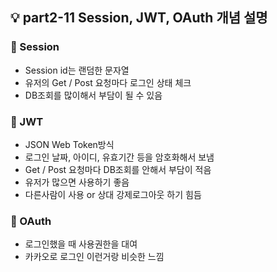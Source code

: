 ## 💡 part2-11 Session, JWT, OAuth 개념 설명

### 🔹 Session

- Session id는 랜덤한 문자열
- 유저의 Get / Post 요청마다 로그인 상태 체크
- DB조회를 많이해서 부담이 될 수 있음

### 🔹 JWT

- JSON Web Token방식
- 로그인 날짜, 아이디, 유효기간 등을 암호화해서 보냄
- Get / Post 요청마다 DB조회를 안해서 부담이 적음
- 유저가 많으면 사용하기 좋음
- 다른사람이 사용 or 상대 강제로그아웃 하기 힘듬

### 🔹 OAuth

- 로그인했을 때 사용권한을 대여
- 카카오로 로그인 이런거랑 비슷한 느낌
